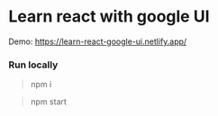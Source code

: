 # Learn react with google UI
Demo: https://learn-react-google-ui.netlify.app/

### Run locally
> npm i

> npm start
